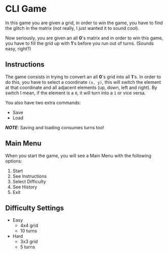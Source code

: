 # CLI Game

In this game you are given a grid, in order to win the game, you have to find the glitch in the matrix (not really, I just wanted it to sound cool).

Now seriously, you are given an all **0**'s matrix and in order to win this game, you have to fill the grid up with **1**'s before you run out of turns. (Sounds easy, right?)

## Instructions

The game consists in trying to convert an all **0**'s grid into all **1**'s.
In order to do this, you have to select a coordinate `(x, y)`, this will switch the element at that coordinate and all adjacent elements (up, down, left and right).
By switch I mean, if the element is a `0`, it will turn into a `1` or vice versa.

You also have two extra commands:

- Save
- Load

***NOTE***: Saving and loading consumes turns too!

## Main Menu

When you start the game, you will see a Main Menu with the following options:

1. Start
2. See Instructions
3. Select Difficulty
4. See History
5. Exit

## Difficulty Settings

- Easy
  - 4x4 grid
  - 10 turns
- Hard
  - 3x3 grid
  - 5 turns
